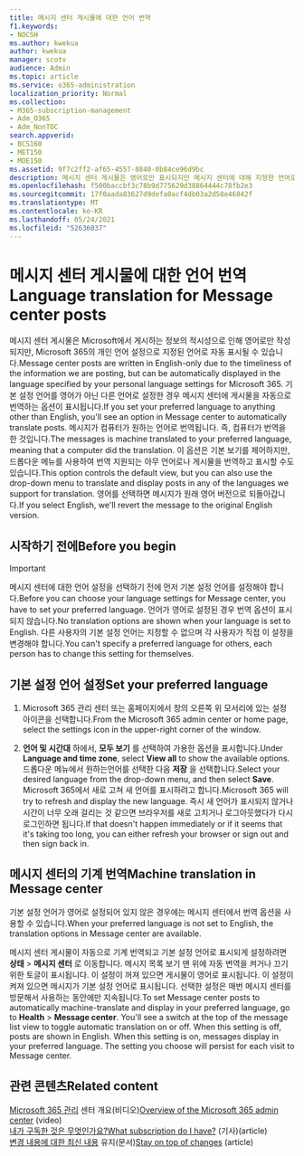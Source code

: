 ```yaml
---
title: 메시지 센터 게시물에 대한 언어 번역
f1.keywords:
- NOCSH
ms.author: kwekua
author: kwekua
manager: scotv
audience: Admin
ms.topic: article
ms.service: o365-administration
localization_priority: Normal
ms.collection:
- M365-subscription-management
- Adm_O365
- Adm_NonTOC
search.appverid:
- BCS160
- MET150
- MOE150
ms.assetid: 9f7c2ff2-af65-4557-8840-0b84ce96d9bc
description: 메시지 센터 게시물은 영어로만 표시되지만 메시지 센터에 대해 지정한 언어로 자동으로 Microsoft 365.
ms.openlocfilehash: f500baccbf3c78b9d775629d38864444c78fb2e3
ms.sourcegitcommit: 17f0aada83627d9defa0acf4db03a2d58e46842f
ms.translationtype: MT
ms.contentlocale: ko-KR
ms.lasthandoff: 05/24/2021
ms.locfileid: "52636037"
---
```

# <a name="language-translation-for-message-center-posts"></a><span data-ttu-id="af477-103">메시지 센터 게시물에 대한 언어 번역</span><span class="sxs-lookup"><span data-stu-id="af477-103">Language translation for Message center posts</span></span>

<span data-ttu-id="af477-104">메시지 센터 게시물은 Microsoft에서 게시하는 정보의 적시성으로 인해 영어로만 작성되지만, Microsoft 365의 개인 언어 설정으로 지정된 언어로 자동 표시될 수 있습니다.</span><span class="sxs-lookup"><span data-stu-id="af477-104">Message center posts are written in English-only due to the timeliness of the information we are posting, but can be automatically displayed in the language specified by your personal language settings for Microsoft 365.</span></span> <span data-ttu-id="af477-105">기본 설정 언어를 영어가 아닌 다른 언어로 설정한 경우 메시지 센터에 게시물을 자동으로 번역하는 옵션이 표시됩니다.</span><span class="sxs-lookup"><span data-stu-id="af477-105">If you set your preferred language to anything other than English, you'll see an option in Message center to automatically translate posts.</span></span> <span data-ttu-id="af477-106">메시지가 컴퓨터가 원하는 언어로 번역됩니다. 즉, 컴퓨터가 번역을 한 것입니다.</span><span class="sxs-lookup"><span data-stu-id="af477-106">The messages is machine translated to your preferred language, meaning that a computer did the translation.</span></span> <span data-ttu-id="af477-107">이 옵션은 기본 보기를 제어하지만, 드롭다운 메뉴를 사용하여 번역 지원되는 아무 언어로나 게시물을 번역하고 표시할 수도 있습니다.</span><span class="sxs-lookup"><span data-stu-id="af477-107">This option controls the default view, but you can also use the drop-down menu to translate and display posts in any of the languages we support for translation.</span></span> <span data-ttu-id="af477-108">영어를 선택하면 메시지가 원래 영어 버전으로 되돌아갑니다.</span><span class="sxs-lookup"><span data-stu-id="af477-108">If you select English, we'll revert the message to the original English version.</span></span>

## <a name="before-you-begin"></a><span data-ttu-id="af477-109">시작하기 전에</span><span class="sxs-lookup"><span data-stu-id="af477-109">Before you begin</span></span>
  
> [!IMPORTANT]
> <span data-ttu-id="af477-110">메시지 센터에 대한 언어 설정을 선택하기 전에 먼저 기본 설정 언어를 설정해야 합니다.</span><span class="sxs-lookup"><span data-stu-id="af477-110">Before you can choose your language settings for Message center, you have to set your preferred language.</span></span> <span data-ttu-id="af477-111">언어가 영어로 설정된 경우 번역 옵션이 표시되지 않습니다.</span><span class="sxs-lookup"><span data-stu-id="af477-111">No translation options are shown when your language is set to English.</span></span> <span data-ttu-id="af477-112">다른 사용자의 기본 설정 언어는 지정할 수 없으며 각 사용자가 직접 이 설정을 변경해야 합니다.</span><span class="sxs-lookup"><span data-stu-id="af477-112">You can't specify a preferred language for others, each person has to change this setting for themselves.</span></span> 
  
## <a name="set-your-preferred-language"></a><span data-ttu-id="af477-113">기본 설정 언어 설정</span><span class="sxs-lookup"><span data-stu-id="af477-113">Set your preferred language</span></span>

1. <span data-ttu-id="af477-114">Microsoft 365 관리 센터 또는 홈페이지에서 창의 오른쪽 위 모서리에 있는 설정 아이콘을 선택합니다.</span><span class="sxs-lookup"><span data-stu-id="af477-114">From the Microsoft 365 admin center or home page, select the settings icon in the upper-right corner of the window.</span></span>
  
2. <span data-ttu-id="af477-115">**언어 및 시간대** 하에서, **모두 보기** 를 선택하여 가용한 옵션을 표시합니다.</span><span class="sxs-lookup"><span data-stu-id="af477-115">Under **Language and time zone**, select **View all** to show the available options.</span></span> <span data-ttu-id="af477-116">드롭다운 메뉴에서 원하는언어를 선택한 다음 **저장** 을 선택합니다.</span><span class="sxs-lookup"><span data-stu-id="af477-116">Select your desired language from the drop-down menu, and then select **Save**.</span></span> <span data-ttu-id="af477-117">Microsoft 365에서 새로 고쳐 새 언어를 표시하려고 합니다.</span><span class="sxs-lookup"><span data-stu-id="af477-117">Microsoft 365 will try to refresh and display the new language.</span></span> <span data-ttu-id="af477-118">즉시 새 언어가 표시되지 않거나 시간이 너무 오래 걸리는 것 같으면 브라우저를 새로 고치거나 로그아웃했다가 다시 로그인하면 됩니다.</span><span class="sxs-lookup"><span data-stu-id="af477-118">If that doesn't happen immediately or if it seems that it's taking too long, you can either refresh your browser or sign out and then sign back in.</span></span>
  
## <a name="machine-translation-in-message-center"></a><span data-ttu-id="af477-119">메시지 센터의 기계 번역</span><span class="sxs-lookup"><span data-stu-id="af477-119">Machine translation in Message center</span></span>

<span data-ttu-id="af477-120">기본 설정 언어가 영어로 설정되어 있지 않은 경우에는 메시지 센터에서 번역 옵션을 사용할 수 있습니다.</span><span class="sxs-lookup"><span data-stu-id="af477-120">When your preferred language is not set to English, the translation options in Message center are available.</span></span>
  
<span data-ttu-id="af477-p104">메시지 센터 게시물이 자동으로 기계 번역되고 기본 설정 언어로 표시되게 설정하려면 **상태** \> **메시지 센터** 로 이동합니다. 메시지 목록 보기 맨 위에 자동 번역을 켜거나 끄기 위한 토글이 표시됩니다. 이 설정이 꺼져 있으면 게시물이 영어로 표시됩니다. 이 설정이 켜져 있으면 메시지가 기본 설정 언어로 표시됩니다. 선택한 설정은 매번 메시지 센터를 방문해서 사용하는 동안에만 지속됩니다.</span><span class="sxs-lookup"><span data-stu-id="af477-p104">To set Message center posts to automatically machine-translate and display in your preferred language, go to **Health** \> **Message center**. You'll see a switch at the top of the message list view to toggle automatic translation on or off. When this setting is off, posts are shown in English. When this setting is on, messages display in your preferred language. The setting you choose will persist for each visit to Message center.</span></span> 

## <a name="related-content"></a><span data-ttu-id="af477-126">관련 콘텐츠</span><span class="sxs-lookup"><span data-stu-id="af477-126">Related content</span></span>

<span data-ttu-id="af477-127">[Microsoft 365 관리](../../business-video/admin-center-overview.md) 센터 개요(비디오)</span><span class="sxs-lookup"><span data-stu-id="af477-127">[Overview of the Microsoft 365 admin center](../../business-video/admin-center-overview.md) (video)</span></span>\
[<span data-ttu-id="af477-128">내가 구독한 것은 무엇인가요?</span><span class="sxs-lookup"><span data-stu-id="af477-128">What subscription do I have?</span></span>](../admin-overview/what-subscription-do-i-have.md) <span data-ttu-id="af477-129">(기사)</span><span class="sxs-lookup"><span data-stu-id="af477-129">(article)</span></span>\
<span data-ttu-id="af477-130">[변경 내용에 대한 최신 내용](../manage/stay-on-top-of-updates.md) 유지(문서)</span><span class="sxs-lookup"><span data-stu-id="af477-130">[Stay on top of changes](../manage/stay-on-top-of-updates.md) (article)</span></span>



  

